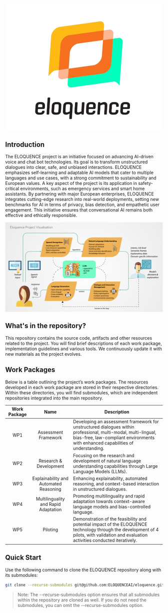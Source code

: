 <p align="center">
  <img src="materials/images/logo.jpg" alt="Logo" width="550" />
</p>

## Introduction
The ELOQUENCE project is an initiative focused on advancing AI-driven voice and chat bot technologies. Its goal is to transform unstructured dialogues into clear, safe, and unbiased interactions. ELOQUENCE emphasizes self-learning and adaptable AI models that cater to multiple languages and use cases, with a strong commitment to sustainability and European values. A key aspect of the project is its application in safety-critical environments, such as emergency services and smart home assistants. By partnering with major European enterprises, ELOQUENCE integrates cutting-edge research into real-world deployments, setting new benchmarks for AI in terms of privacy, bias detection, and empathetic user engagement. This initiative ensures that conversational AI remains both effective and ethically responsible.

![Eloquence](materials/images/eloquence.jpg)


## What's in the repository?  

This repository contains the source code, artifacts and other resources related to the project. You will find brief descriptions of each work package, implementation guidelines and various tools. We continuously update it with new materials as the project evolves.  

## Work Packages

Below is a table outlining the project’s work packages. The resources developed in each work package are stored in their respective directories. Within these directories, you will find submodules, which are independent repositories integrated into the main repository.

| Work Package |  Name | Description |
| :------: | :------: | ------ |
| WP1 | Assessment Framework | Developing an assessment framework for unstructured dialogues within professional, multi-modal, multi-lingual, bias-free, law-compliant environments with enhanced capabilities of understanding. |
| WP2 | Research & Development | Focusing on the research and development of natural language understanding capabilities through Large Language Models (LLMs). |
| WP3 | Explainability and Automated Reasoning | Enhancing explainability, automated reasoning, and context-based interaction in unstructured dialogues. |
| WP4 | Multilinguality and Rapid Adaptation | Promoting multilinguality and rapid adaptation towards context-aware language models and bias-controlled language. |
| WP5 | Piloting | Demonstration of the feasibility and potential impact of the ELOQUENCE technology through the development of 4 pilots, with validation and evaluation activities conducted iteratively. |

## Quick Start  

Use the following command to clone the ELOQUENCE repository along with its submodules:

```bash
git clone --recurse-submodules git@github.com:ELOQUENCEAI/eloquence.git
```
> Note: The --recurse-submodules option ensures that all submodules within the repository are cloned as well. If you do not need the submodules, you can omit the --recurse-submodules option.